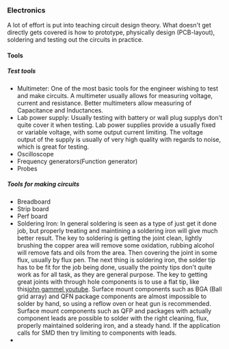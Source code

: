 ### Electronics
A lot of effort is put into teaching circuit design theory. What doesn't get directly gets covered is how to prototype, physically design (PCB-layout), soldering and testing out the circuits in practice. 
#### Tools
##### Test tools
* Multimeter: One of the most basic tools for the engineer wishing to test and make circuits. A multimeter usually allows for measuring voltage, current and resistance. Better multimeters allow measuring of Capacitance and Inductances.
* Lab power supply: Usually testing with battery or wall plug supplys don't quite cover it when testing. Lab power supplies provide a usually fixed or variable voltage, with some output current limiting. The voltage output of the supply is usually of very high quality with regards to noise, which is great for testing.
* Oscilloscope
* Frequency generators(Function generator)
* Probes
##### Tools for making circuits
* Breadboard
* Strip board
* Perf board
* Soldering Iron: In general soldering is seen as a type of just get it done job, but properly treating and maintining a soldering iron will give much better result. The key to soldering is getting the joint clean, lightly brushing the copper area will remove some oxidation, rubbing alcohol will remove fats and oils from the area. Then covering the joint in some flux, usually by flux pen. The next thing is soldering iron, the solder tip has to be fit for the job being done, usually the pointy tips don't quite work as for all task, as they are general purpose. The key to getting great joints with through hole components is to use a flat tip, like this[john gammel youtube](https://www.youtube.com/watch?v=b15MMzb_GWw). Surface mount components such as BGA (Ball grid array) and QFN package components are almost impossible to solder by hand, so using a reflow oven or heat gun is recommended. Surface mount components such as QFP and packages with actually component leads are possible to solder with the right cleaning, flux, properly maintained soldering iron, and a steady hand. If the application calls for SMD then try limiting to components with leads.
* 
